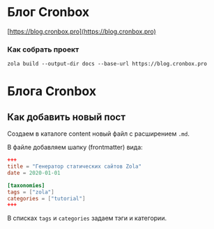 # Блог Cronbox

[https://blog.cronbox.pro](https://blog.cronbox.pro)

### Как собрать проект

```shell script
zola build --output-dir docs --base-url https://blog.cronbox.pro
```

# Блога Cronbox

## Как добавить новый пост

Создаем в каталоге content новый файл с расширением `.md`.

В файле добавляем шапку (frontmatter) вида:

```toml
+++
title = "Генератор статических сайтов Zola"
date = 2020-01-01

[taxonomies]
tags = ["zola"]
categories = ["tutorial"]
+++
```

В списках `tags` и `categories` задаем тэги и категории.
